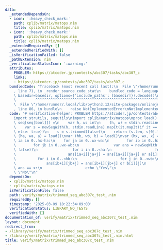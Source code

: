 ```yaml
---
data:
  _extendedDependsOn:
  - icon: ':heavy_check_mark:'
    path: cplib/matrix/matops.nim
    title: cplib/matrix/matops.nim
  - icon: ':heavy_check_mark:'
    path: cplib/matrix/matops.nim
    title: cplib/matrix/matops.nim
  _extendedRequiredBy: []
  _extendedVerifiedWith: []
  _isVerificationFailed: false
  _pathExtension: nim
  _verificationStatusIcon: ':warning:'
  attributes:
    PROBLEM: https://atcoder.jp/contests/abc307/tasks/abc307_c
    links:
    - https://atcoder.jp/contests/abc307/tasks/abc307_c
  bundledCode: "Traceback (most recent call last):\n  File \"/home/runner/.local/lib/python3.12/site-packages/onlinejudge_verify/documentation/build.py\"\
    , line 71, in _render_source_code_stat\n    bundled_code = language.bundle(stat.path,\
    \ basedir=basedir, options={'include_paths': [basedir]}).decode()\n          \
    \         ^^^^^^^^^^^^^^^^^^^^^^^^^^^^^^^^^^^^^^^^^^^^^^^^^^^^^^^^^^^^^^^^^^^^^^^^^^^^^^^^^\n\
    \  File \"/home/runner/.local/lib/python3.12/site-packages/onlinejudge_verify/languages/nim.py\"\
    , line 86, in bundle\n    raise NotImplementedError\nNotImplementedError\n"
  code: "# verification-helper: PROBLEM https://atcoder.jp/contests/abc307/tasks/abc307_c\n\
    import strutils, sequtils\nimport cplib/matrix/matops\nproc load(): (int, int,\
    \ seq[seq[bool]]) =\n    var h, w: int\n    (h, w) = stdin.readLine.split.map(parseInt)\n\
    \    var s = newSeqWith(h, stdin.readLine).mapIt(it.mapIt(if it == '.': false\
    \ else: true))\n    s = s.trimmed(false)\n    return (s.len, s[0].len, s)\nvar\
    \ (ha, wa, a) = load()\nvar (hb, wb, b) = load()\nvar (hx, wx, x) = load()\nfor\
    \ ia in 0..hx-ha:\n    for ja in 0..wx-wa:\n        for ib in 0..hx-hb:\n    \
    \        for jb in 0..wx-wb:\n                var ans = newSeqWith(hx, newSeqWith(wx,\
    \ false))\n                for i in 0..<ha:\n                    for j in 0..<wa:\n\
    \                        ans[ia+i][ja+j] = ans[ia+i][ja+j] or a[i][j]\n      \
    \          for i in 0..<hb:\n                    for j in 0..<wb:\n          \
    \              ans[ib+i][jb+j] = ans[ib+i][jb+j] or b[i][j]\n                if\
    \ ans == x:\n                    echo \"Yes\"\n                    quit()\necho\
    \ \"No\"\n"
  dependsOn:
  - cplib/matrix/matops.nim
  - cplib/matrix/matops.nim
  isVerificationFile: false
  path: verify/matrix/trimmed_seq_abc307c_test_.nim
  requiredBy: []
  timestamp: '2025-03-09 18:22:34+09:00'
  verificationStatus: LIBRARY_NO_TESTS
  verifiedWith: []
documentation_of: verify/matrix/trimmed_seq_abc307c_test_.nim
layout: document
redirect_from:
- /library/verify/matrix/trimmed_seq_abc307c_test_.nim
- /library/verify/matrix/trimmed_seq_abc307c_test_.nim.html
title: verify/matrix/trimmed_seq_abc307c_test_.nim
---
```

